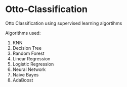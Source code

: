 # Otto-Classification
Otto Classification using supervised learning algortihms


Algorithms used:
1. KNN
2. Decision Tree
3. Random Forest
4. Linear Regression
5. Logistic Regression
6. Neural Network
7. Naive Bayes
8. AdaBoost
